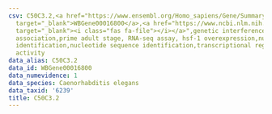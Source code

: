 ```yaml
---
csv: C50C3.2,<a href="https://www.ensembl.org/Homo_sapiens/Gene/Summary?db=core;g=WBGene00016800"
  target="_blank">WBGene00016800</a>,<a href="https://www.ncbi.nlm.nih.gov/pubmed/30894454"
  target="_blank"><i class="fas fa-file"></i></a>",genetic interference,functional
  association,prime adult stage, RNA-seq assay, hsf-1 overexpression,nucleotide sequence
  identification,nucleotide sequence identification,transcriptional regulation,up-regulates
  activity
data_alias: C50C3.2
data_id: WBGene00016800
data_numevidence: 1
data_species: Caenorhabditis elegans
data_taxid: '6239'
title: C50C3.2
---
```


